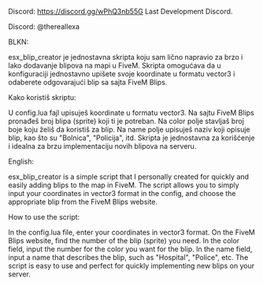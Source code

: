 Discord: https://discord.gg/wPhQ3nb55G Last Development Discord.

Discord: @thereallexa

BLKN:

esx_blip_creator je jednostavna skripta koju sam lično napravio za brzo i lako dodavanje blipova na mapi u FiveM. Skripta omogućava da u konfiguraciji jednostavno upišete svoje koordinate u formatu vector3 i odaberete odgovarajući blip sa sajta FiveM Blips.

Kako koristiš skriptu:

U config.lua fajl upisuješ koordinate u formatu vector3.
Na sajtu FiveM Blips pronađeš broj blipa (sprite) koji ti je potreban.
Na color polje stavljaš broj boje koju želiš da koristiš za blip.
Na name polje upisuješ naziv koji opisuje blip, kao što su "Bolnica", "Policija", itd.
Skripta je jednostavna za korišćenje i idealna za brzu implementaciju novih blipova na serveru.

English:

esx_blip_creator is a simple script that I personally created for quickly and easily adding blips to the map in FiveM. The script allows you to simply input your coordinates in vector3 format in the config, and choose the appropriate blip from the FiveM Blips website.

How to use the script:

In the config.lua file, enter your coordinates in vector3 format.
On the FiveM Blips website, find the number of the blip (sprite) you need.
In the color field, input the number for the color you want for the blip.
In the name field, input a name that describes the blip, such as "Hospital", "Police", etc.
The script is easy to use and perfect for quickly implementing new blips on your server.
